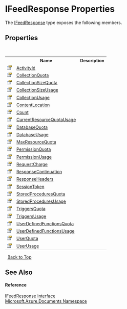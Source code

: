 # IFeedResponse Properties
 

The <a href="cbcd444d-ffe1-6199-9c3a-29fa6b4f474e">IFeedResponse</a> type exposes the following members.


## Properties
&nbsp;<table><tr><th></th><th>Name</th><th>Description</th></tr><tr><td>![Public property](media/pubproperty.gif "Public property")</td><td><a href="2fb9ea57-344c-c6e6-ff15-89d519923dbc">ActivityId</a></td><td /></tr><tr><td>![Public property](media/pubproperty.gif "Public property")</td><td><a href="959f393a-0d6a-af42-bd92-f805837b59bc">CollectionQuota</a></td><td /></tr><tr><td>![Public property](media/pubproperty.gif "Public property")</td><td><a href="366ab46e-d3dc-f033-2a51-6a4530931d02">CollectionSizeQuota</a></td><td /></tr><tr><td>![Public property](media/pubproperty.gif "Public property")</td><td><a href="49c28afb-250e-efcc-efb9-0bc2454ece66">CollectionSizeUsage</a></td><td /></tr><tr><td>![Public property](media/pubproperty.gif "Public property")</td><td><a href="dec3e1b8-8f3f-c2bd-c27b-57a974d34acd">CollectionUsage</a></td><td /></tr><tr><td>![Public property](media/pubproperty.gif "Public property")</td><td><a href="6f460fc3-9040-28a8-3958-dca97fa3c114">ContentLocation</a></td><td /></tr><tr><td>![Public property](media/pubproperty.gif "Public property")</td><td><a href="568bceef-ae21-c907-74dc-1d029375f9d6">Count</a></td><td /></tr><tr><td>![Public property](media/pubproperty.gif "Public property")</td><td><a href="f0d26b37-4290-fd7b-15d6-27a54540e82c">CurrentResourceQuotaUsage</a></td><td /></tr><tr><td>![Public property](media/pubproperty.gif "Public property")</td><td><a href="31f6121f-f005-0001-d545-4765b31de00a">DatabaseQuota</a></td><td /></tr><tr><td>![Public property](media/pubproperty.gif "Public property")</td><td><a href="45273409-b286-dc96-4c9e-25b53a2ca135">DatabaseUsage</a></td><td /></tr><tr><td>![Public property](media/pubproperty.gif "Public property")</td><td><a href="c2e7704f-df8f-2228-bc98-8f6a4424665b">MaxResourceQuota</a></td><td /></tr><tr><td>![Public property](media/pubproperty.gif "Public property")</td><td><a href="f3c59cad-b263-2498-64ba-f9094fa32b2f">PermissionQuota</a></td><td /></tr><tr><td>![Public property](media/pubproperty.gif "Public property")</td><td><a href="3f01eccf-04d2-02ae-2c60-2b5e9329e313">PermissionUsage</a></td><td /></tr><tr><td>![Public property](media/pubproperty.gif "Public property")</td><td><a href="a53e7160-a40a-2487-cc94-9db83d3bb674">RequestCharge</a></td><td /></tr><tr><td>![Public property](media/pubproperty.gif "Public property")</td><td><a href="a0255ccb-d66a-6150-57ac-6dfc1380db66">ResponseContinuation</a></td><td /></tr><tr><td>![Public property](media/pubproperty.gif "Public property")</td><td><a href="a0bc27ce-01c7-d83d-01fd-dcb495336a8e">ResponseHeaders</a></td><td /></tr><tr><td>![Public property](media/pubproperty.gif "Public property")</td><td><a href="8016c499-65f0-399e-d97b-718577ed2b46">SessionToken</a></td><td /></tr><tr><td>![Public property](media/pubproperty.gif "Public property")</td><td><a href="2b5c2751-8681-2d1c-d534-88e44c82fd20">StoredProceduresQuota</a></td><td /></tr><tr><td>![Public property](media/pubproperty.gif "Public property")</td><td><a href="76586fb0-7cbd-39d9-be3d-155db5fb2d42">StoredProceduresUsage</a></td><td /></tr><tr><td>![Public property](media/pubproperty.gif "Public property")</td><td><a href="fd3263ff-40ac-f927-bc61-0012a556643c">TriggersQuota</a></td><td /></tr><tr><td>![Public property](media/pubproperty.gif "Public property")</td><td><a href="fc65b492-a8c6-a227-d58b-04652dafd3b7">TriggersUsage</a></td><td /></tr><tr><td>![Public property](media/pubproperty.gif "Public property")</td><td><a href="01982b35-f749-06e1-a54c-7ad0d945982d">UserDefinedFunctionsQuota</a></td><td /></tr><tr><td>![Public property](media/pubproperty.gif "Public property")</td><td><a href="5fbab23d-dbae-6229-1cb8-8a6a4a738c43">UserDefinedFunctionsUsage</a></td><td /></tr><tr><td>![Public property](media/pubproperty.gif "Public property")</td><td><a href="3d6dd9f6-fce6-4272-e210-9a4eef7c6ea4">UserQuota</a></td><td /></tr><tr><td>![Public property](media/pubproperty.gif "Public property")</td><td><a href="e43d4537-779e-e041-3e8d-869542f5bd69">UserUsage</a></td><td /></tr></table>&nbsp;
<a href="#ifeedresponse-properties">Back to Top</a>

## See Also


#### Reference
<a href="cbcd444d-ffe1-6199-9c3a-29fa6b4f474e">IFeedResponse Interface</a><br /><a href="856b2e23-9c8b-2618-f913-67d85d500616">Microsoft.Azure.Documents Namespace</a><br />